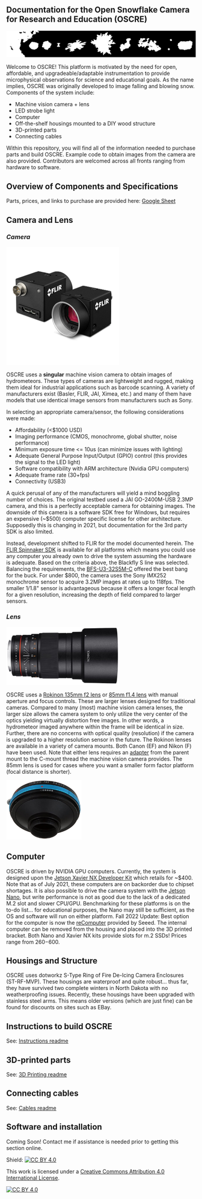 ## Documentation for the Open Snowflake Camera for Research and Education (OSCRE)

![banner](https://github.com/KennedyClouds/OSCRE/blob/main/images/OSCRE_banner.png)

Welcome to OSCRE! This platform is motivated by the need for open, affordable, and upgradeable/adaptable instrumentation to provide microphysical observations for science and educational goals. As the name implies, OSCRE was originally developed to image falling and blowing snow. Components of the system include:
* Machine vision camera + lens
* LED strobe light
* Computer
* Off-the-shelf housings mounted to a DIY wood structure
* 3D-printed parts
* Connecting cables

Within this repository, you will find all of the information needed to purchase parts and build OSCRE.  Example code to obtain images from the camera are also provided. Contributors are welcomed across all fronts ranging from hardware to software. 

## Overview of Components and Specifications

Parts, prices, and links to purchase are provided here: [Google Sheet](https://docs.google.com/spreadsheets/d/e/2PACX-1vRMlBapCWkLHQBSs0PFnScLlecqJcO5ei3qQ1w7xbT3gDOsDzhMCTewoKGWSilK1sk8NCsqLQS7hyFb/pubhtml)

## Camera and Lens

### *Camera*

<img src="https://github.com/KennedyClouds/OSCRE/blob/main/images/blackflys.png" width="300">

OSCRE uses a **singular** machine vision camera to obtain images of hydrometeors. These types of cameras are lightweight and rugged, making them ideal for industrial applications such as barcode scanning. A variety of manufacturers exist (Basler, FLIR, JAI, Ximea, etc.) and many of them have models that use identical image sensors from manufacturers such as Sony.

In selecting an appropriate camera/sensor, the following considerations were made:

- Affordability (<$1000 USD)
- Imaging performance (CMOS, monochrome, global shutter, noise performance)
- Minimum exposure time <= 10us (can minimize issues with lighting)
- Adequate General Purpose Input/Output (GPIO) control (this provides the signal to the LED light)
- Software compatibility with ARM architecture (Nvidia GPU computers)
- Adequate frame rate (30+fps)
- Connectivity (USB3)

A quick perusal of any of the manufacturers will yield a mind boggling number of choices. The original testbed used a JAI GO-2400M-USB 2.3MP camera, and this is a perfectly acceptable camera for obtaining images. The downside of this camera is a software SDK free for Windows, but requires an expensive (~$500) computer specific license for other architecture. Supposedly this is changing in 2021, but documentation for the 3rd party SDK is also limited.  

Instead, development shifted to FLIR for the model documented herein. The [FLIR Spinnaker SDK](https://www.flir.com/products/spinnaker-sdk/) is available for all platforms which means you could use any computer you already own to drive the system assuming the hardware is adequate. Based on the criteria above, the Blackfly S line was selected. Balancing the requirements, the  [BFS-U3-32S5M-C](https://www.flir.com/products/blackfly-s-usb3/?model=BFS-U3-32S4M-C)  offered the best bang for the buck.  For under $800, the camera uses the Sony IMX252 monochrome sensor to acquire 3.2MP images at rates up to 118fps. The smaller 1/1.8" sensor is advantageous because it offers a longer focal length for a given resolution, increasing the depth of field compared to larger sensors. 

### *Lens*

<img src="https://github.com/KennedyClouds/OSCRE/blob/main/images/Rokinon_lens.png" width="300">

OSCRE uses a [Rokinon 135mm f2 lens](https://www.bhphotovideo.com/c/product/1110678-REG/) or [85mm f1.4 lens](https://www.bhphotovideo.com/c/product/769424-REG/) with manual aperture and focus controls. These are larger lenses designed for traditional cameras. Compared to many (most) machine vision camera lenses, the larger size allows the camera system to only utilize the very center of the optics yielding virtually distortion free images. In other words, a hydrometeor imaged anywhere within the frame will be identical in size. Further, there are no concerns with optical quality (resolution) if the camera is upgraded to a higher resolution sensor in the future. The Rokinon lenses are available in a variety of camera mounts. Both Canon (EF) and Nikon (F) have been used. Note that either lens requires an [adapter](https://www.amazon.com/Fotodiox-Adapter-Compatible-F-mount-C-mount/dp/B00T0QVLL2/) from the parent mount to the C-mount thread the machine vision camera provides. The 85mm lens is used for cases where you want a smaller form factor platform (focal distance is shorter). 

<img src="https://github.com/KennedyClouds/OSCRE/blob/main/images/lens_adapter.png" width="200">

## Computer

OSCRE is driven by NVIDIA GPU computers. Currently, the system is designed upon the [Jetson Xavier NX Developer Kit](https://www.nvidia.com/en-us/autonomous-machines/embedded-systems/jetson-xavier-nx/) which retails for ~$400. Note that as of July 2021, these computers are on backorder due to chipset shortages.  It is also possible to drive the camera system with the [Jetson Nano](https://www.nvidia.com/en-us/autonomous-machines/embedded-systems/jetson-nano/), but write performance is not as good due to the lack of a dedicated M.2 slot and slower CPU/GPU. Benchmarking for these platforms is on the to-do list... for educational purposes, the Nano may still be sufficient, as the OS and software will run on either platform. 
Fall 2022 Update: Best option for the computer is now the [reComputer](https://www.seeedstudio.com/Jetson-10-1-H0-p-5335.html) provided by Seeed.  The internal computer can be removed from the housing and placed into the 3D printed bracket.  Both Nano and Xavier NX kits provide slots for m.2 SSDs! Prices range from $260-$600. 

## Housings and Structure

OSCRE uses dotworkz S-Type Ring of Fire De-Icing Camera Enclosures (ST-RF-MVP). These housings are waterproof and quite robust... thus far, they have survived two complete winters in North Dakota with no weatherproofing issues. Recently, these housings have been upgraded with stainless steel arms. This means older versions (which are just fine) can be found for discounts on sites such as EBay.  

## Instructions to build OSCRE
See: [Instructions readme](https://github.com/KennedyClouds/OSCRE/blob/main/Instructions/README.md)

## 3D-printed parts
See: [3D Printing readme](https://github.com/KennedyClouds/OSCRE/blob/main/3D-prints/README.md)

## Connecting cables
See: [Cables readme](https://github.com/KennedyClouds/OSCRE/blob/main/Cables/README.md)

## Software and installation

Coming Soon! Contact me if assistance is needed prior to getting this section online. 

Shield: [![CC BY 4.0][cc-by-shield]][cc-by]

This work is licensed under a
[Creative Commons Attribution 4.0 International License][cc-by].

[![CC BY 4.0][cc-by-image]][cc-by]

[cc-by]: http://creativecommons.org/licenses/by/4.0/
[cc-by-image]: https://i.creativecommons.org/l/by/4.0/88x31.png
[cc-by-shield]: https://img.shields.io/badge/License-CC%20BY%204.0-lightgrey.svg
